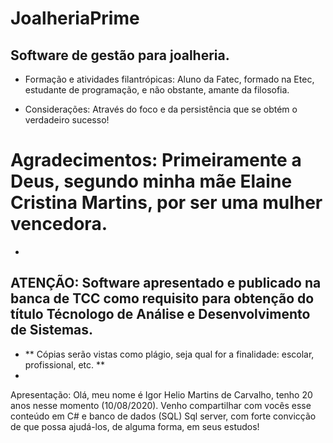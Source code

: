 # JoalheriaPrime
Software de gestão para joalheria.
-
- Formação e atividades filantrópicas:  Aluno da Fatec, formado na Etec, estudante de programação, e não obstante, amante da filosofia.

- Considerações: Através do foco e da persistência que se obtém o verdadeiro sucesso!


# Agradecimentos: Primeiramente a Deus, segundo minha mãe Elaine Cristina Martins, por ser uma mulher vencedora.
-
ATENÇÃO: Software apresentado e publicado na banca de TCC como requisito para obtenção do título Técnologo de Análise e Desenvolvimento de Sistemas.
-
- ** Cópias serão vistas como plágio, seja qual for a finalidade: escolar, profissional, etc. **
-
Apresentação:
Olá, meu nome é Igor Helio Martins de Carvalho, tenho 20 anos nesse momento (10/08/2020). Venho compartilhar com vocês esse conteúdo em C# e banco de dados (SQL) Sql server, com forte convicção de que possa ajudá-los, de alguma forma, em seus estudos!



